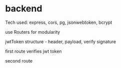 # backend

Tech used: express, cors, pg, jsonwebtoken, bcrypt

use Routers for modularity

jwtToken structure - header, payload, verify signature

first route verifies jwt token

second route